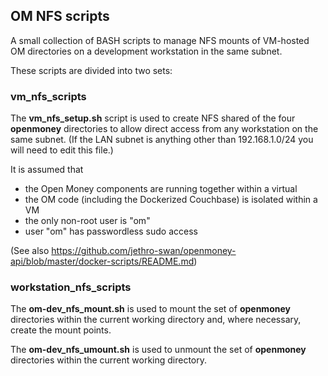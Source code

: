 ## OM NFS scripts

A small collection of BASH scripts to manage NFS mounts of VM-hosted OM directories on a development workstation in the same subnet.

These scripts are divided into two sets:

### vm_nfs_scripts

The **vm_nfs_setup.sh** script is used to create NFS shared of the four **openmoney** directories to allow direct access from 
any workstation on the same subnet. (If the LAN subnet is anything other than 192.168.1.0/24 you will need to edit this file.)

It is assumed that
- the Open Money components are running together within a virtual 
- the OM code (including the Dockerized Couchbase) is isolated within a VM 
- the only non-root user is "om"
- user "om" has passwordless sudo access

(See also https://github.com/jethro-swan/openmoney-api/blob/master/docker-scripts/README.md)

### workstation_nfs_scripts

The **om-dev_nfs_mount.sh** is used to mount the set of **openmoney** directories within the current working directory and, where necessary, create the mount points.

The **om-dev_nfs_umount.sh** is used to unmount the set of **openmoney** directories within the current working directory.

